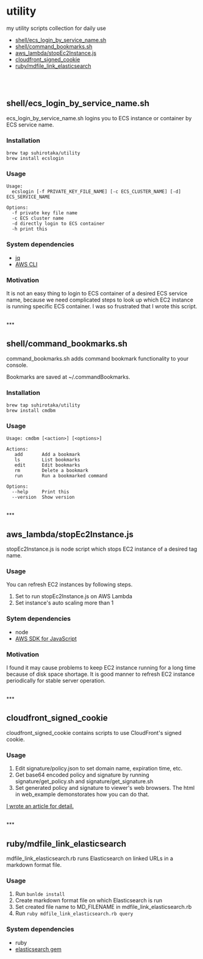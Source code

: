 # utility
my utility scripts collection for daily use

- [shell/ecs_login_by_service_name.sh](#item1)
- [shell/command_bookmarks.sh](#item2)
- [aws_lambda/stopEc2Instance.js](#item3)
- [cloudfront_signed_cookie](#item4)
- [ruby/mdfile_link_elasticsearch](#item5)

<br />
<br />

## <a name="item1"></a>shell/ecs_login_by_service_name.sh
ecs_login_by_service_name.sh logins you to ECS instance or container by ECS service name.

### Installation
```
brew tap suhirotaka/utility
brew install ecslogin
```

### Usage
```
Usage:
  ecslogin [-f PRIVATE_KEY_FILE_NAME] [-c ECS_CLUSTER_NAME] [-d] ECS_SERVICE_NAME

Options:
  -f private key file name
  -c ECS cluster name
  -d directly login to ECS container
  -h print this
```

### System dependencies
- [jq](https://stedolan.github.io/jq/ "jq")
- [AWS CLI](https://aws.amazon.com/cli/ "AWS CLI")

### Motivation
It is not an easy thing to login to ECS container of a desired ECS service name, because we need complicated steps to look up which EC2 instance is running specific ECS container. I was so frustrated that I wrote this script.

<br />
***
<br />

## <a name="item2"></a>shell/command_bookmarks.sh
command_bookmarks.sh adds command bookmark functionality to your console.

Bookmarks are saved at ~/.commandBookmarks.

### Installation
```
brew tap suhirotaka/utility
brew install cmdbm
```

### Usage
```
Usage: cmdbm [<action>] [<options>]

Actions:
   add       Add a bookmark
   ls        List bookmarks
   edit      Edit bookmarks
   rm        Delete a bookmark
   run       Run a bookmarked command

Options:
  --help     Print this
  --version  Show version
```

<br />
***
<br />

## <a name="item3"></a>aws_lambda/stopEc2Instance.js
stopEc2Instance.js is node script which stops EC2 instance of a desired tag name.

### Usage
You can refresh EC2 instances by following steps.

1. Set to run stopEc2Instance.js on AWS Lambda
2. Set instance's auto scaling more than 1

### Sytem dependencies
- node
- [AWS SDK for JavaScript](https://www.npmjs.com/package/aws-sdk "AWS SDK for JavaScript")

### Motivation
I found it may cause problems to keep EC2 instance running for a long time because of disk space shortage. It is good manner to refresh EC2 instance periodically for stable server operation.

<br />
***
<br />

## <a name="item4"></a>cloudfront_signed_cookie
cloudfront_signed_cookie contains scripts to use CloudFront's signed cookie.

### Usage
1. Edit signature/policy.json to set domain name, expiration time, etc.
2. Get base64 encoded policy and signature by running signature/get_policy.sh and signature/get_signature.sh
3. Set generated policy and signature to viewer's web browsers. The html in web_example demonstorates how you can do that.

[I wrote an article for detail.](http://qiita.com/suhirotaka/items/514a9e246779dc1b9489 "AWS CloudFront 署名付きcookieの作り方")

<br />
***
<br />

## <a name="item5"></a>ruby/mdfile_link_elasticsearch
mdfile_link_elasticsearch.rb runs Elasticsearch on linked URLs in a markdown format file.

### Usage
1. Run `bunlde install`
2. Create markdown format file on which Elasticsearch is run
3. Set created file name to MD_FILENAME in mdfile_link_elasticsearch.rb 
4. Run `ruby mdfile_link_elasticsearch.rb query`

### System dependencies
- ruby
- [elasticsearch gem](https://github.com/elastic/elasticsearch-ruby "elasticsearch gem")
